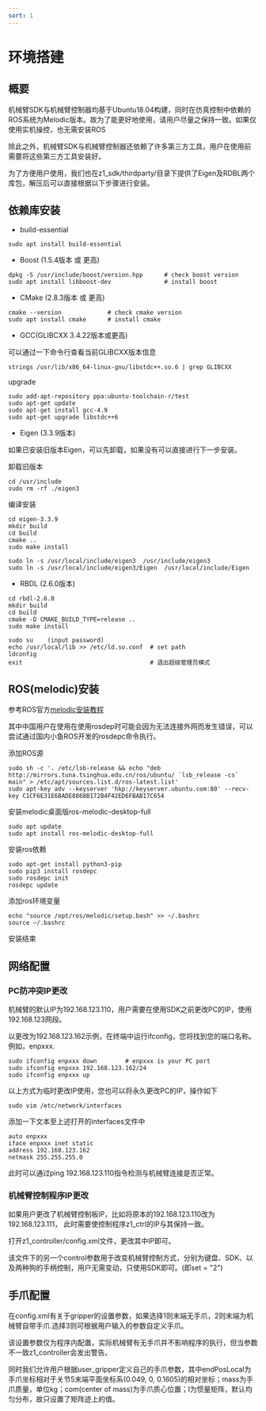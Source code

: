 ```yaml
---
sort: 1
---
```


# 环境搭建

## 概要

机械臂SDK与机械臂控制器均基于Ubuntu18.04构建，同时在仿真控制中依赖的ROS系统为Melodic版本。故为了能更好地使用，请用户尽量之保持一致。如果仅使用实机操控，也无需安装ROS

除此之外，机械臂SDK与机械臂控制器还依赖了许多第三方工具，用户在使用前需要将这些第三方工具安装好。

为了方便用户使用，我们也在z1_sdk/thirdparty/目录下提供了Eigen及RDBL两个库包，解压后可以直接根据以下步骤进行安装。

## 依赖库安装

+ build-essential

```shell
sudo apt install build-essential
```

+ Boost (1.5.4版本 或 更高)

```shell
dpkg -S /usr/include/boost/version.hpp      # check boost version
sudo apt install libboost-dev               # install boost
```

+ CMake (2.8.3版本 或 更高)
  
```shell
cmake --version             # check cmake version
sudo apt install cmake      # install cmake
```

+ GCC(GLIBCXX 3.4.22版本或更高)

可以通过一下命令行查看当前GLIBCXX版本信息

```shell
strings /usr/lib/x86_64-linux-gnu/libstdc++.so.6 | grep GLIBCXX
```

upgrade

```shell
sudo add-apt-repository ppa:ubuntu-toolchain-r/test
sudo apt-get update
sudo apt-get install gcc-4.9
sudo apt-get upgrade libstdc++6
```

+ Eigen (3.3.9版本)

如果已安装旧版本Eigen，可以先卸载，如果没有可以直接进行下一步安装。

卸载旧版本

```shell
cd /usr/include
sudo rm -rf ./eigen3
```

编译安装

```shell
cd eigen-3.3.9
mkdir build
cd build
cmake ..
sudo make install

sudo ln -s /usr/local/include/eigen3  /usr/include/eigen3
sudo ln -s /usr/local/include/eigen3/Eigen  /usr/local/include/Eigen
```

<!-- + LCM (1.4.0版本)

```shell
cd lcm-1.4.0
mkdir build && cd build
cmake ..
make
sudo make install
``` -->

+ RBDL (2.6.0版本)

```shell
cd rbdl-2.6.0
mkdir build
cd build
cmake -D CMAKE_BUILD_TYPE=release ..
sudo make install

sudo su    (input password)
echo /usr/local/lib >> /etc/ld.so.conf  # set path
ldconfig
exit                                    # 退出超级管理员模式
```

## ROS(melodic)安装

参考ROS官方[melodic安装教程](http://wiki.ros.org/melodic/Installation/Ubuntu)

其中中国用户在使用在使用rosdep时可能会因为无法连接外网而发生错误，可以尝试通过国内小鱼ROS开发的rosdepc命令执行。

添加ROS源

```shell
sudo sh -c '. /etc/lsb-release && echo "deb http://mirrors.tuna.tsinghua.edu.cn/ros/ubuntu/ `lsb_release -cs` main" > /etc/apt/sources.list.d/ros-latest.list'
sudo apt-key adv --keyserver 'hkp://keyserver.ubuntu.com:80' --recv-key C1CF6E31E6BADE8868B172B4F42ED6FBAB17C654
```

安装melodic桌面版ros-melodic-desktop-full

```shell
sudo apt update
sudo apt install ros-melodic-desktop-full
```

安装ros依赖

```shell
sudo apt-get install python3-pip 
sudo pip3 install rosdepc
sudo rosdepc init
rosdepc update
```

添加ros环境变量

```shell
echo "source /opt/ros/melodic/setup.bash" >> ~/.bashrc
source ~/.bashrc
```

安装结束

## 网络配置

### PC防冲突IP更改

机械臂的默认IP为192.168.123.110，用户需要在使用SDK之前更改PC的IP，使用192.168.123网段。

以更改为192.168.123.162示例，在终端中运行ifconfig，您将找到您的端口名称。例如，enpxxx.

```shell
sudo ifconfig enpxxx down        # enpxxx is your PC port 
sudo ifconfig enpxxx 192.168.123.162/24 
sudo ifconfig enpxxx up 
```

以上方式为临时更改IP使用，您也可以将永久更改PC的IP，操作如下

```shell
sudo vim /etc/network/interfaces
```

添加一下文本至上述打开的interfaces文件中

```shell
auto enpxxx
iface enpxxx inet static
address 192.168.123.162
netmask 255.255.255.0
```

此时可以通过ping 192.168.123.110指令检测与机械臂连接是否正常。

### 机械臂控制程序IP更改

如果用户更改了机械臂控制板IP，比如将原本的192.168.123.110改为192.168.123.111，
此时需要使控制程序z1_ctrl的IP与其保持一致。

打开z1_controller/config.xml文件，更改其中IP即可。

该文件下的另一个control参数用于改变机械臂控制方式，分别为键盘、SDK、以及两种狗的手柄控制，用户无需变动，只使用SDK即可。(即set = "2")

## 手爪配置

在config.xml有关于gripper的设置参数，如果选择1则末端无手爪，2则末端为机械臂自带手爪.选择3则可根据用户输入的参数自定义手爪。

该设置参数仅为程序内配置，实际机械臂有无手爪并不影响程序的执行，但当参数不一致z1_controller会发出警告。

同时我们允许用户根据user_gripper定义自己的手爪参数，其中endPosLocal为手爪坐标相对于关节5末端平面坐标系(0.049, 0, 0.1605)的相对坐标；mass为手爪质量，单位kg；com(center of mass)为手爪质心位置；I为惯量矩阵，默认均匀分布，故只设置了矩阵迹上的值。
